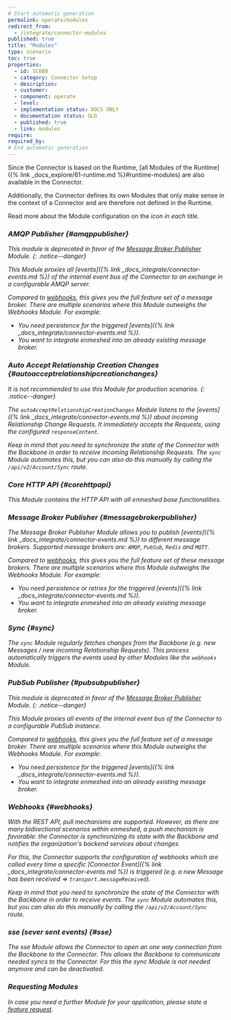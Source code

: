 ```yaml
---
# Start automatic generation
permalink: operate/modules
redirect_from:
  - /integrate/connector-modules
published: true
title: "Modules"
type: scenario
toc: true
properties:
  - id: SC080
  - category: Connector Setup
  - description:
  - customer:
  - component: operate
  - level:
  - implementation status: DOCS ONLY
  - documentation status: OLD
  - published: true
  - link: modules
require:
required_by:
# End automatic generation
---
```


Since the Connector is based on the Runtime, [all Modules of the Runtime]({% link _docs_explore/61-runtime.md %}#runtime-modules) are also available in the Connector.

Additionally, the Connector defines its own Modules that only make sense in the context of a Connector and are therefore not defined in the Runtime.

Read more about the Module configuration on the <i class="fas fa-fw fa-cog"/> icon in each title.

### AMQP Publisher <a href="{% link _docs_operate/configuration.md %}#amqppublisher"><i class="fas fa-fw fa-cog"/></a> {#amqppublisher}

This module is deprecated in favor of the [Message Broker Publisher](#messagebrokerpublisher) Module.
{: .notice--danger}

This Module proxies all [events]({% link _docs_integrate/connector-events.md %}) of the internal event bus of the Connector to an exchange in a configurable AMQP server.

Compared to [webhooks](#webhooks), this gives you the full feature set of a message broker. There are multiple scenarios where this Module outweighs the Webhooks Module. For example:

- You need persistence for the triggered [events]({% link _docs_integrate/connector-events.md %}).
- You want to integrate enmeshed into an already existing message broker.

### Auto Accept Relationship Creation Changes <a href="{% link _docs_operate/configuration.md %}#autoacceptrelationshipcreationchanges"><i class="fas fa-fw fa-cog"/></a> {#autoacceptrelationshipcreationchanges}

It is not recommended to use this Module for production scenarios.
{: .notice--danger}

The `autoAcceptRelationshipCreationChanges` Module listens to the [events]({% link _docs_integrate/connector-events.md %}) about incoming Relationship Change Requests. It immediately accepts the Requests, using the configured `responseContent`.

Keep in mind that you need to synchronize the state of the Connector with the Backbone in order to receive incoming Relationship Requests. The `sync` Module automates this, but you can also do this manually by calling the `/api/v2/Account/Sync` route.

### Core HTTP API <a href="{% link _docs_operate/configuration.md %}#corehttpapi"><i class="fas fa-fw fa-cog"/></a> {#corehttpapi}

This Module contains the HTTP API with all enmeshed base functionalities.

### Message Broker Publisher <a href="{% link _docs_operate/configuration.md %}#messagebrokerpublisher"><i class="fas fa-fw fa-cog"/></a> {#messagebrokerpublisher}

The Message Broker Publisher Module allows you to publish [events]({% link _docs_integrate/connector-events.md %}) to different message brokers. Supported message brokers are: `AMQP`, `PubSub`, `Redis` and `MQTT`.

Compared to [webhooks](#webhooks), this gives you the full feature set of these message brokers. There are multiple scenarios where this Module outweighs the Webhooks Module. For example:

- You need persistence or retries for the triggered [events]({% link _docs_integrate/connector-events.md %}).
- You want to integrate enmeshed into an already existing message broker.

### Sync <a href="{% link _docs_operate/configuration.md %}#sync"><i class="fas fa-fw fa-cog"/></a> {#sync}

The `sync` Module regularly fetches changes from the Backbone (e.g. new Messages / new incoming Relationship Requests). This process automatically triggers the events used by other Modules like the `webhooks` Module.

### PubSub Publisher <a href="{% link _docs_operate/configuration.md %}#pubsubpublisher"><i class="fas fa-fw fa-cog"/></a> {#pubsubpublisher}

This module is deprecated in favor of the [Message Broker Publisher](#messagebrokerpublisher) Module.
{: .notice--danger}

This Module proxies all events of the internal event bus of the Connector to a configurable PubSub instance.

Compared to [webhooks](#webhooks), this gives you the full feature set of a message broker. There are multiple scenarios where this Module outweighs the Webhooks Module. For example:

- You need persistence for the triggered [events]({% link _docs_integrate/connector-events.md %}).
- You want to integrate enmeshed into an already existing message broker.

### Webhooks <a href="{% link _docs_operate/configuration.md %}#webhooks"><i class="fas fa-fw fa-cog"/></a> {#webhooks}

With the REST API, pull mechanisms are supported. However, as there are many bidirectional scenarios within enmeshed, a push mechanism is favorable: the Connector is synchronizing its state with the Backbone and notifies the organization's backend services about changes.

For this, the Connector supports the configuration of webhooks which are called every time a specific [Connector Event]({% link _docs_integrate/connector-events.md %}) is triggered (e.g. a new Message has been received => `transport.messageReceived`).

Keep in mind that you need to synchronize the state of the Connector with the Backbone in order to receive events. The `sync` Module automates this, but you can also do this manually by calling the `/api/v2/Account/Sync` route.

### sse (sever sent events) <a href="{% link _docs_operate/configuration.md %}#sse"><i class="fas fa-fw fa-cog"/></a> {#sse}

The sse Module allows the Connector to open an one way connection from the Backbone to the Connector.
This allows the Backbone to communicate needed syncs to the Connector.
For this the sync Module is not needed anymore and can be deactivated.

### Requesting Modules

In case you need a further Module for your application, please state a [feature request](https://github.com/nmshd/feedback/issues/new?assignees=&labels=enhancement&projects=&template=feature_request.md&title=%5BFEATURE%5D+).
